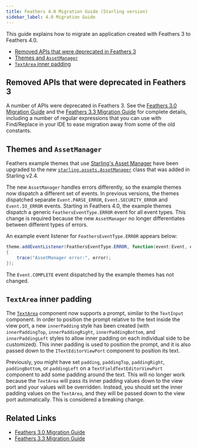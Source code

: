 ```yaml
---
title: Feathers 4.0 Migration Guide (Starling version)
sidebar_label: 4.0 Migration Guide
---
```


This guide explains how to migrate an application created with Feathers 3 to Feathers 4.0.

- [Removed APIs that were deprecated in Feathers 3](#removed-apis-that-were-deprecated-in-feathers-3)
- [Themes and `AssetManager`](#themes-and-assetmanager)
- [`TextArea` inner padding](#textarea-inner-padding)

## Removed APIs that were deprecated in Feathers 3

A number of APIs were deprecated in Feathers 3. See the [Feathers 3.0 Migration Guide](./migration-guide-3.0.md) and the [Feathers 3.3 Migration Guide](./migration-guide-3.3.md) for complete details, including a number of regular expressions that you can use with Find/Replace in your IDE to ease migration away from some of the old constants.

## Themes and `AssetManager`

Feathers example themes that use [Starling's Asset Manager](http://manual.starling-framework.org/en/#_asset_management) have been upgraded to the new [`starling.assets.AssetManager`](http://doc.starling-framework.org/current/starling/assets/AssetManager.html) class that was added in Starling v2.4.

The new `AssetManager` handles errors differently, so the example themes now dispatch a different set of events. In previous versions, the themes dispatched separate `Event.PARSE_ERROR`, `Event.SECURITY_ERROR` and `Event.IO_ERROR` events. Starting in Feathers 4.0, the example themes dispatch a generic `FeathersEventType.ERROR` event for all event types. This change is required because the new `AssetManager` no longer differentiates between different types of errors.

An example event listener for `FeathersEventType.ERROR` appears below:

```actionscript
theme.addEventListener(FeathersEventType.ERROR, function(event:Event, error:String):void
{
	trace("AssetManager error:", error);
});
```

The `Event.COMPLETE` event dispatched by the example themes has not changed.

## `TextArea` inner padding

The [`TextArea`](./text-area.md) component now supports a prompt, similar to the `TextInput` component. In order to position the prompt relative to the text inside the view port, a new `innerPadding` style has been created (with `innerPaddingTop`, `innerPaddingRight`, `innerPaddingBottom`, and `innerPaddingLeft` styles to allow inner padding on each individual side to be customized). This inner padding is used to position the prompt, and it is also passed down to the `ITextEditorViewPort` component to position its text.

Previously, you might have set `padding`, `paddingTop`, `paddingRight`, `paddingBottom`, or `paddingLeft` on a `TextFieldTextEditorViewPort` component to add some padding around the text. This will no longer work because the `TextArea` will pass its inner padding values down to the view port and your values will be overridden. Instead, you should set the inner padding values on the `TextArea`, and they will be passed down to the view port automatically. This is considered a breaking change.

## Related Links

- [Feathers 3.0 Migration Guide](./migration-guide-3.0.md)
- [Feathers 3.3 Migration Guide](./migration-guide-3.3.md)
